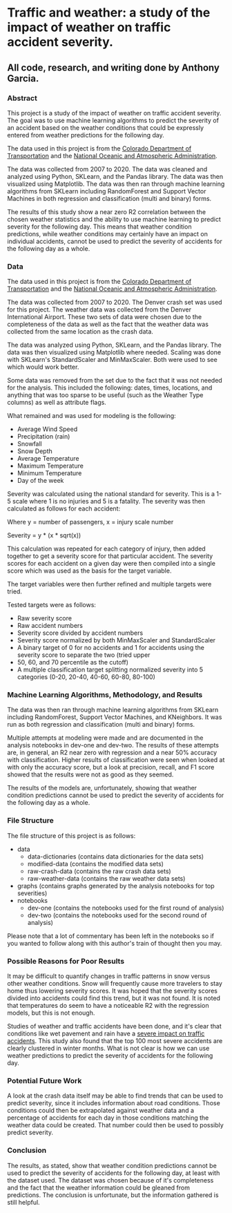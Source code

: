 # Traffic and weather: a study of the impact of weather on traffic accident severity.
## All code, research, and writing done by Anthony Garcia.

### Abstract
This project is a study of the impact of weather on traffic accident severity. The goal was to use machine learning
algorithms to predict the severity of an accident based on the weather conditions that could be expressly entered from
weather predictions for the following day.

The data used in this project is from the
[Colorado Department of Transportation](https://www.codot.gov/safety/traffic-safety/data-analysis/crash-data) and the 
[National Oceanic and Atmospheric Administration](https://www.ncei.noaa.gov/). 

The data was collected from 2007 to 2020. The data was cleaned and analyzed using Python, SKLearn, and the Pandas 
library. The data was then visualized using Matplotlib. The data was then ran through machine learning algorithms from
SKLearn including RandomForest and Support Vector Machines in both regression and classification (multi and binary)
forms.

The results of this study show a near zero R2 correlation between the chosen weather statistics and the ability to
use machine learning to predict severity for the following day. This means that weather condition predictions, while
weather conditions may certainly have an impact on individual accidents, cannot be used to predict the severity of 
accidents for the following day as a whole.

### Data
The data used in this project is from the
[Colorado Department of Transportation](https://www.codot.gov/safety/traffic-safety/data-analysis/crash-data) and the 
[National Oceanic and Atmospheric Administration](https://www.ncei.noaa.gov/). 

The data was collected from 2007 to 2020. The Denver crash set was used for this project. The weather data was
collected from the Denver International Airport. These two sets of data were chosen due to the completeness of the data
as well as the fact that the weather data was collected from the same location as the crash data.

The data was analyzed using Python, SKLearn, and the Pandas library. The data was then visualized using Matplotlib where
needed. Scaling was done with SKLearn's StandardScaler and MinMaxScaler. Both were used to see which would work better.

Some data was removed from the set due to the fact that it was not needed for the analysis. This included the following:
dates, times, locations, and anything that was too sparse to be useful (such as the Weather Type columns) as well as
attribute flags.

What remained and was used for modeling is the following:
- Average Wind Speed
- Precipitation (rain)
- Snowfall
- Snow Depth
- Average Temperature
- Maximum Temperature
- Minimum Temperature
- Day of the week

Severity was calculated using the national standard for severity. This is a 1-5 scale where 1 is no injuries and 5
is a fatality. The severity was then calculated as follows for each accident:

Where y = number of passengers, x = injury scale number

Severity = y * (x * sqrt(x))

This calculation was repeated for each category of injury, then added together to get a severity score for that
particular accident. The severity scores for each accident on a given day were then compiled into a single score
which was used as the basis for the target variable.

The target variables were then further refined and multiple targets were tried. 

Tested targets were as follows:
- Raw severity score
- Raw accident numbers
- Severity score divided by accident numbers
- Severity score normalized by both MinMaxScaler and StandardScaler
- A binary target of 0 for no accidents and 1 for accidents using the severity score to separate the two (tried upper
- 50, 60, and 70 percentile as the cutoff)
- A multiple classification target splitting normalized severity into 5 categories (0-20, 20-40, 40-60, 60-80, 80-100)

### Machine Learning Algorithms, Methodology, and Results

The data was then ran through machine learning algorithms from SKLearn including RandomForest, Support Vector Machines,
and KNeighbors. It was run as both regression and classification (multi and binary) forms.

Multiple attempts at modeling were made and are documented in the analysis notebooks in dev-one and dev-two. The
results of these attempts are, in general, an R2 near zero with regression and a near 50% accuracy with classification.
Higher results of classification were seen when looked at with only the accuracy score, but a look at precision, recall,
and F1 score showed that the results were not as good as they seemed.

The results of the models are, unfortunately, showing that weather condition predictions cannot be used to predict
the severity of accidents for the following day as a whole.

### File Structure

The file structure of this project is as follows:
- data
    - data-dictionaries (contains data dictionaries for the data sets)
    - modified-data (contains the modified data sets)
    - raw-crash-data (contains the raw crash data sets)
    - raw-weather-data (contains the raw weather data sets)
- graphs (contains graphs generated by the analysis notebooks for top severities)
- notebooks
  - dev-one (contains the notebooks used for the first round of analysis)
  - dev-two (contains the notebooks used for the second round of analysis)

Please note that a lot of commentary has been left in the notebooks so if you wanted to follow along with this author's
train of thought then you may.


### Possible Reasons for Poor Results

It may be difficult to quantify changes in traffic patterns in snow versus other weather conditions. Snow will 
frequently cause more travelers to stay home thus lowering severity scores. It was hoped that the severity scores
divided into accidents could find this trend, but it was not found. It is noted that temperatures do seem to have a
noticeable R2 with the regression models, but this is not enough. 

Studies of weather and traffic accidents have been done, and it's clear that conditions like wet pavement and rain have
a [severe impact on traffic accidents](https://ops.fhwa.dot.gov/weather/q1_roadimpact.htm). This study also found that
the top 100 most severe accidents are clearly clustered in winter months. What is not clear is how we can use weather
predictions to predict the severity of accidents for the following day.

### Potential Future Work

A look at the crash data itself may be able to find trends that can be used to predict severity, since it includes
information about road conditions. Those conditions could then be extrapolated against weather data and a percentage
of accidents for each day in those conditions matching the weather data could be created. That number could then be
used to possibly predict severity.

### Conclusion

The results, as stated, show that weather condition predictions cannot be used to predict the severity of accidents for
the following day, at least with the dataset used. The dataset was chosen because of it's completeness and the fact that
the weather information could be gleaned from predictions. The conclusion is unfortunate, but the information gathered
is still helpful.
